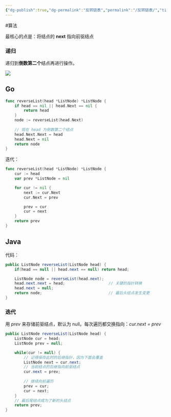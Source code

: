 ```yaml
---
{"dg-publish":true,"dg-permalink":"反转链表","permalink":"/反转链表/","title":"反转链表","tags":["链表"]}
---
```



#算法

最核心的点是：将结点的 **next** 指向前驱结点

### 递归

递归到**倒数第二个**结点再进行操作。

![](/img/user/attachments/images/algorithm-反转链表.png)

## Go

```go
func reverseList(head *ListNode) *ListNode {
	if head == nil || head.Next == nil {
		return head
	}
	node := reverseList(head.Next)
	
	// 现在 head 为倒数第二个结点
	head.Next.Next = head
	head.Next = nil
	return node
}
```

迭代：

```go
func reverseList(head *ListNode) *ListNode {
	cur := head
	var prev *ListNode = nil

	for cur != nil {
		next := cur.Next
		cur.Next = prev

		prev = cur
		cur = next
	}
	return prev
}
```

## Java

代码：

```java
public ListNode reverseList(ListNode head) {
    if(head == null || head.next == null) return head;

    ListNode node = reverseList(head.next);
    head.next.next = head;                   // 关键的指针转换
    head.next = null;
    return node;                             // 最后头结点发生变更
}
```

### 迭代

用 *prev* 来存储前驱结点，默认为 null。每次遍历都交换指向：*cur.next = prev*

```java
public ListNode reverseList(ListNode head) {
    ListNode cur = head;
    ListNode prev = null;

    while(cur != null) {
		// 记得保存此时的后继指针，因为下面会覆盖
        ListNode next = cur.next;
        // 当前结点的后继指向前驱结点
        cur.next = prev;
		
        // 继续向前遍历
        prev = cur;
        cur = next;
    }
    // 最后尾结点成为了新的头结点
    return prev;
}
```